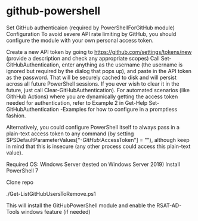 # github-powershell

Set GitHub authenticaion (required by PowerShellForGitHub module)
Configuration
To avoid severe API rate limiting by GitHub, you should configure the module with your own personal access token.

Create a new API token by going to https://github.com/settings/tokens/new (provide a description and check any appropriate scopes)
Call Set-GitHubAuthentication, enter anything as the username (the username is ignored but required by the dialog that pops up), and paste in the API token as the password. That will be securely cached to disk and will persist across all future PowerShell sessions. If you ever wish to clear it in the future, just call Clear-GitHubAuthentication).
For automated scenarios (like GithHub Actions) where you are dynamically getting the access token needed for authentication, refer to Example 2 in Get-Help Set-GitHubAuthentication -Examples for how to configure in a promptless fashion.

Alternatively, you could configure PowerShell itself to always pass in a plain-text access token to any command (by setting $PSDefaultParameterValues["*-GitHub*:AccessToken"] = "<access token>"), although keep in mind that this is insecure (any other process could access this plain-text value).
  
Required OS: Windows Server (tested on Windows Server 2019)
Install PowerShell 7

Clone repo

./Get-ListGitHubUsersToRemove.ps1

  This will install the GitHubPowerShell module and enable the RSAT-AD-Tools windows feature (if needed)
